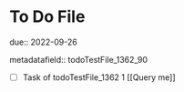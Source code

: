 # To Do File

due:: 2022-09-26

metadatafield:: todoTestFile_1362_90

- [ ] Task of todoTestFile_1362 1 [[Query me]]
